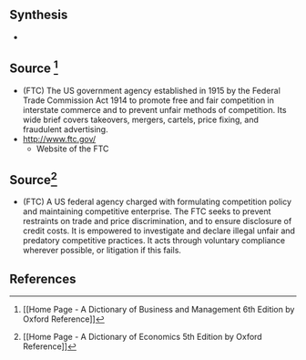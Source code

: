 ## Synthesis
- 
## Source [^1]
- (FTC) The US government agency established in 1915 by the Federal Trade Commission Act 1914 to promote free and fair competition in interstate commerce and to prevent unfair methods of competition. Its wide brief covers takeovers, mergers, cartels, price fixing, and fraudulent advertising.
- http://www.ftc.gov/
	- Website of the FTC
## Source[^2]
- (FTC) A US federal agency charged with formulating competition policy and maintaining competitive enterprise. The FTC seeks to prevent restraints on trade and price discrimination, and to ensure disclosure of credit costs. It is empowered to investigate and declare illegal unfair and predatory competitive practices. It acts through voluntary compliance wherever possible, or litigation if this fails.
## References

[^1]: [[Home Page - A Dictionary of Business and Management 6th Edition by Oxford Reference]]
[^2]: [[Home Page - A Dictionary of Economics 5th Edition by Oxford Reference]]